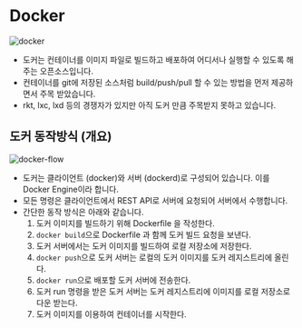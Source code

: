 # Docker

![docker](https://pages.oss.navercorp.com/taeyeonkim/docker-example/static/docker.png)
 - 도커는 컨테이너를 이미지 파일로 빌드하고 배포하여 어디서나 실행할 수 있도록 해주는 오픈소스입니다.
 - 컨테이너를 git에 저장된 소스처럼 build/push/pull 할 수 있는 방법을 먼저 제공하면서 주목 받았습니다.
 - rkt, lxc, lxd 등의 경쟁자가 있지만 아직 도커 만큼 주목받지 못하고 있습니다.
 
## 도커 동작방식 (개요)

![docker-flow](https://pages.oss.navercorp.com/taeyeonkim/docker-example/static/docker-flow.png)

- 도커는 클라이언트 (docker)와 서버 (dockerd)로 구성되어 있습니다. 이를 Docker Engine이라 합니다.
- 모든 명령은 클라이언트에서 REST API로 서버에 요청되어 서버에서 수행합니다.
- 간단한 동작 방식은 아래와 같습니다.
    1. 도커 이미지를 빌드하기 위해 Dockerfile 을 작성한다.
    2. `docker build`으로 Dockerfile 과 함께 도커 빌드 요청을 보낸다.
    3. 도커 서버에서는 도커 이미지를 빌드하여 로컬 저장소에 저장한다.
    4. `docker push`으로 도커 서버는 로컬의 도커 이미지를 도커 레지스트리에 올린다.
    5. `docker run`으로 배포할 도커 서버에 전송한다.
    6. 도커 run 명령을 받은 도커 서버는 도커 레지스트리에 이미지를 로컬 저장소로 다운 받는다.
    7. 도커 이미지를 이용하여 컨테이너를 시작한다.